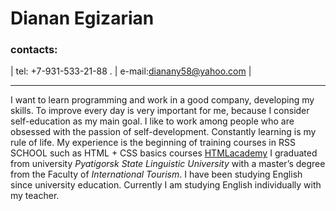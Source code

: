 # **Dianan Egizarian** 
### contacts: 
| tel: +7-931-533-21-88 . |  e-mail:dianany58@yahoo.com  |
 ------------------------   ---------------------------
I want to learn programming and work in a good company, developing my skills. To improve every day is very important for me, because I consider self-education as my main goal. 
I like to work among people who are obsessed with the passion of self-development. Constantly learning is my rule of life. 
My experience is the beginning of training courses in RSS SCHOOL such as HTML + CSS basics courses [HTMLacademy](https://htmlacademy.ru/profile/id1033257) 
I graduated from university *Pyatigorsk State Linguistic University* with a master’s degree from the Faculty of *International Tourism*. 
I have been studying English since university education. Сurrently I am studying English individually with my teacher.

